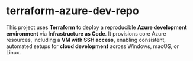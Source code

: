 # terraform-azure-dev-repo
This project uses **Terraform** to deploy a reproducible **Azure development environment** via **Infrastructure as Code**. It provisions core Azure resources, including a **VM with SSH access**, enabling consistent, automated setups for **cloud development** across Windows, macOS, or Linux.
